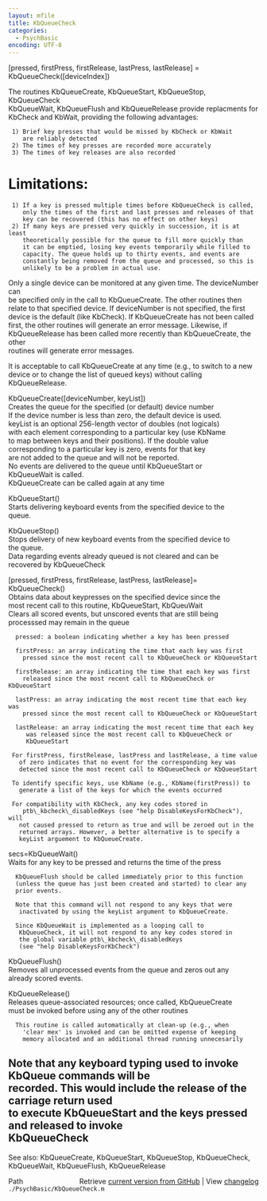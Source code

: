 ```yaml
---
layout: mfile
title: KbQueueCheck
categories:
  - PsychBasic
encoding: UTF-8
---
```


 [pressed, firstPress, firstRelease, lastPress, lastRelease] = KbQueueCheck([deviceIndex])  

 The routines KbQueueCreate, KbQueueStart, KbQueueStop, KbQueueCheck  
  KbQueueWait, KbQueueFlush and KbQueueRelease provide replacments for  
  KbCheck and KbWait, providing the following advantages:  

     1) Brief key presses that would be missed by KbCheck or KbWait  
        are reliably detected  
     2) The times of key presses are recorded more accurately  
     3) The times of key releases are also recorded  

#  Limitations:  

     1) If a key is pressed multiple times before KbQueueCheck is called,  
        only the times of the first and last presses and releases of that  
        key can be recovered (this has no effect on other keys)  
     2) If many keys are pressed very quickly in succession, it is at least  
        theoretically possible for the queue to fill more quickly than  
        it can be emptied, losing key events temporarily while filled to  
        capacity. The queue holds up to thirty events, and events are  
        constantly being removed from the queue and processed, so this is  
        unlikely to be a problem in actual use.  

 Only a single device can be monitored at any given time. The deviceNumber can  
  be specified only in the call to KbQueueCreate. The other routines then  
  relate to that specified device. If deviceNumber is not specified, the first  
  device is the default (like KbCheck). If KbQueueCreate has not been called  
  first, the other routines will generate an error message. Likewise, if  
  KbQueueRelease has been called more recently than KbQueueCreate, the other  
  routines will generate error messages.  

 It is acceptable to call KbQueueCreate at any time (e.g., to switch to a new  
  device or to change the list of queued keys) without calling KbQueueRelease.  

  KbQueueCreate([deviceNumber, keyList])  
      Creates the queue for the specified (or default) device number  
        If the device number is less than zero, the default device is used.  
      keyList is an optional 256-length vector of doubles (not logicals)  
        with each element corresponding to a particular key (use KbName  
        to map between keys and their positions). If the double value  
        corresponding to a particular key is zero, events for that key  
        are not added to the queue and will not be reported.  
      No events are delivered to the queue until KbQueueStart or  
        KbQueueWait is called.  
      KbQueueCreate can be called again at any time  

  KbQueueStart()  
      Starts delivering keyboard events from the specified device to the  
        queue.  

  KbQueueStop()  
      Stops delivery of new keyboard events from the specified device to  
        the queue.  
      Data regarding events already queued is not cleared and can be  
        recovered by KbQueueCheck  

 [pressed, firstPress, firstRelease, lastPress, lastRelease]=  
   KbQueueCheck()  
      Obtains data about keypresses on the specified device since the  
        most recent call to this routine, KbQueueStart, KbQueuWait  
      Clears all scored events, but unscored events that are still being  
        processsed may remain in the queue  

      pressed: a boolean indicating whether a key has been pressed  

      firstPress: an array indicating the time that each key was first  
        pressed since the most recent call to KbQueueCheck or KbQueueStart  

      firstRelease: an array indicating the time that each key was first  
        released since the most recent call to KbQueueCheck or KbQueueStart  

      lastPress: an array indicating the most recent time that each key was  
        pressed since the most recent call to KbQueueCheck or KbQueueStart  

      lastRelease: an array indicating the most recent time that each key  
         was released since the most recent call to KbQueueCheck or  
         KbQueueStart  

     For firstPress, firstRelease, lastPress and lastRelease, a time value  
       of zero indicates that no event for the corresponding key was  
       detected since the most recent call to KbQueueCheck or KbQueueStart  

     To identify specific keys, use KbName (e.g., KbName(firstPress)) to  
       generate a list of the keys for which the events occurred  

     For compatibility with KbCheck, any key codes stored in  
        ptb\_kbcheck\_disabledKeys (see "help DisableKeysForKbCheck"), will  
       not caused pressed to return as true and will be zeroed out in the  
       returned arrays. However, a better alternative is to specify a  
       keyList arguement to KbQueueCreate.  

 secs=KbQueueWait()  
      Waits for any key to be pressed and returns the time of the press  

      KbQueueFlush should be called immediately prior to this function  
      (unless the queue has just been created and started) to clear any  
      prior events.  

      Note that this command will not respond to any keys that were  
       inactivated by using the keyList argument to KbQueueCreate.  

      Since KbQueueWait is implemented as a looping call to  
       KbQueueCheck, it will not respond to any key codes stored in  
       the global variable ptb\_kbcheck\_disabledKeys  
       (see "help DisableKeysForKbCheck")  

 KbQueueFlush()  
      Removes all unprocessed events from the queue and zeros out any  
       already scored events.  

 KbQueueRelease()  
      Releases queue-associated resources; once called, KbQueueCreate  
        must be invoked before using any of the other routines  

      This routine is called automatically at clean-up (e.g., when  
        'clear mex' is invoked and can be omitted expense of keeping  
        memory allocated and an additional thread running unnecesarily  

 Note that any keyboard typing used to invoke KbQueue commands will be  
  recorded. This would include the release of the carriage return used  
  to execute KbQueueStart and the keys pressed and released to invoke  
  KbQueueCheck  
----  

 See also: KbQueueCreate, KbQueueStart, KbQueueStop, KbQueueCheck,  
            KbQueueWait, KbQueueFlush, KbQueueRelease  


<div class="code_header" style="text-align:right;">
  <span style="float:left;">Path&nbsp;&nbsp;</span> <span class="counter">Retrieve <a href=
  "https://raw.github.com/Psychtoolbox-3/Psychtoolbox-3/beta/./PsychBasic/KbQueueCheck.m">current version from GitHub</a> | View <a href=
  "https://github.com/Psychtoolbox-3/Psychtoolbox-3/commits/beta/./PsychBasic/KbQueueCheck.m">changelog</a></span>
</div>
<div class="code">
  <code>./PsychBasic/KbQueueCheck.m</code>
</div>
